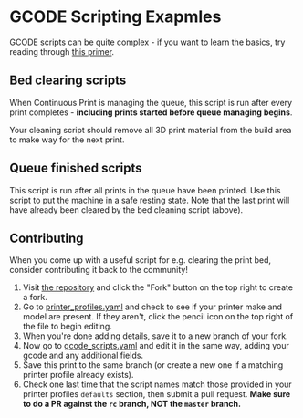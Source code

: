 # GCODE Scripting Exapmles

GCODE scripts can be quite complex - if you want to learn the basics, try reading through [this primer](https://www.simplify3d.com/support/articles/3d-printing-gcode-tutorial/).

## Bed clearing scripts

When Continuous Print is managing the queue, this script is run after every print completes - **including prints started before queue managing begins**.

Your cleaning script should remove all 3D print material from the build area to make way for the next print.

## Queue finished scripts

This script is run after all prints in the queue have been printed. Use this script to put the machine in a safe resting state. Note that the last print will have already been cleared by the bed cleaning script (above).

## Contributing

When you come up with a useful script for e.g. clearing the print bed, consider contributing it back to the community!

1. Visit [the repository](https://github.com/smartin015/continuousprint) and click the "Fork" button on the top right to create a fork.
2. Go to [printer_profiles.yaml](https://github.com/smartin015/continuousprint/tree/rc/continuousprint/data/printer_profiles.yaml) and check to see if your printer make and model are present. If they aren't, click the pencil icon on the top right of the file to begin editing.
3. When you're done adding details, save it to a new branch of your fork.
4. Now go to [gcode_scripts.yaml](https://github.com/smartin015/continuousprint/tree/rc/continuousprint/data/gcode_scripts.yaml) and edit it in the same way, adding your gcode and any additional fields.
5. Save this print to the same branch (or create a new one if a matching printer profile already exists).
6. Check one last time that the script names match those provided in your printer profiles `defaults` section, then submit a pull request. **Make sure to do a PR against the `rc` branch, NOT the `master` branch.**
